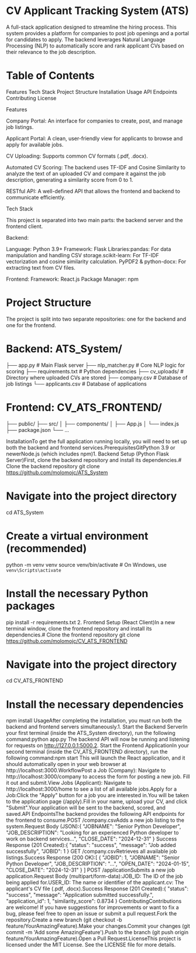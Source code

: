 # CV Applicant Tracking System (ATS)

A full-stack application designed to streamline the hiring process. This system provides a platform for companies to post job openings and a portal for candidates to apply. The backend leverages Natural Language Processing (NLP) to automatically score and rank applicant CVs based on their relevance to the job description.

# Table of Contents

Features
Tech Stack
Project Structure
Installation
Usage
API Endpoints
Contributing
License

Features

Company Portal: An interface for companies to create, post, and manage job listings.

Applicant Portal: A clean, user-friendly view for applicants to browse and apply for available jobs.

CV Uploading: Supports common CV formats (.pdf, .docx).

Automated CV Scoring: The backend uses TF-IDF and Cosine Similarity to analyze the text of an uploaded CV and compare it against the job description, generating a similarity score from 0 to 1.

RESTful API: A well-defined API that allows the frontend and backend to communicate efficiently.

Tech Stack

This project is separated into two main parts: the backend server and the frontend client.

Backend:

   Language: Python 3.9+ 
   Framework: Flask
   Libraries:pandas: For data manipulation and handling CSV    storage.scikit-learn: For TF-IDF vectorization and cosine similarity calculation.
   PyPDF2 & python-docx: For extracting text from CV files.
   
   Frontend:
       Framework: React.js
       Package Manager: npm
       
# Project Structure
The project is split into two separate repositories: one for the backend and one for the frontend.

# Backend: ATS_System/
├── app.py                  # Main Flask server
├── nlp_matcher.py          # Core NLP logic for scoring
├── requirements.txt        # Python dependencies
├── cv_uploads/             # Directory where uploaded CVs are stored
├── company.csv             # Database of job listings
└── applicants.csv          # Database of applications

# Frontend: CV_ATS_FRONTEND/
├── public/
├── src/
│   ├── components/
│   ├── App.js
│   └── index.js
├── package.json
└── ...

InstallationTo get the full application running locally, you will need to set up both the backend and frontend services.PrerequisitesGitPython 3.9 or newerNode.js (which includes npm)1. Backend Setup (Python Flask Server)First, clone the backend repository and install its dependencies.# Clone the backend repository
git clone https://github.com/molomojc/ATS_System

# Navigate into the project directory
cd ATS_System

# Create a virtual environment (recommended)
python -m venv venv
source venv/bin/activate  # On Windows, use `venv\Scripts\activate`

# Install the necessary Python packages
pip install -r requirements.txt
2. Frontend Setup (React Client)In a new terminal window, clone the frontend repository and install its dependencies.# Clone the frontend repository
git clone https://github.com/molomojc/CV_ATS_FRONTEND

# Navigate into the project directory
cd CV_ATS_FRONTEND

# Install the necessary dependencies
npm install
UsageAfter completing the installation, you must run both the backend and frontend servers simultaneously.1. Start the Backend ServerIn your first terminal (inside the ATS_System directory), run the following command:python app.py
The backend API will now be running and listening for requests on http://127.0.0.1:5000.2. Start the Frontend ApplicationIn your second terminal (inside the CV_ATS_FRONTEND directory), run the following command:npm start
This will launch the React application, and it should automatically open in your web browser at http://localhost:3000.WorkflowPost a Job (Company): Navigate to http://localhost:3000/company to access the form for posting a new job. Fill it out and submit.View Jobs (Applicant): Navigate to http://localhost:3000/home to see a list of all available jobs.Apply for a Job:Click the "Apply" button for a job you are interested in.You will be taken to the application page (/apply).Fill in your name, upload your CV, and click "Submit".Your application will be sent to the backend, scored, and saved.API EndpointsThe backend provides the following API endpoints for the frontend to consume.POST /company.csvAdds a new job listing to the system.Request Body (JSON):{
  "JOBNAME": "Senior Python Developer",
  "JOB_DESCRIPTION": "Looking for an experienced Python developer to work on backend services...",
  "CLOSE_DATE": "2024-12-31"
}
Success Response (201 Created):{
  "status": "success",
  "message": "Job added successfully",
  "JOBID": 1
}
GET /company.csvRetrieves all available job listings.Success Response (200 OK):[
  {
    "JOBID": 1,
    "JOBNAME": "Senior Python Developer",
    "JOB_DESCRIPTION": "...",
    "OPEN_DATE": "2024-01-15",
    "CLOSE_DATE": "2024-12-31"
  }
]
POST /applicationSubmits a new job application.Request Body (multipart/form-data):JOB_ID: The ID of the job being applied for.USER_ID: The name or identifier of the applicant.cv: The applicant's CV file (.pdf, .docx).Success Response (201 Created):{
  "status": "success",
  "message": "Application submitted successfully.",
  "application_id": 1,
  "similarity_score": 0.8734
}
ContributingContributions are welcome! If you have suggestions for improvements or want to fix a bug, please feel free to open an issue or submit a pull request.Fork the repository.Create a new branch (git checkout -b feature/YourAmazingFeature).Make your changes.Commit your changes (git commit -m 'Add some AmazingFeature').Push to the branch (git push origin feature/YourAmazingFeature).Open a Pull Request.LicenseThis project is licensed under the MIT License. See the LICENSE file for more details.

